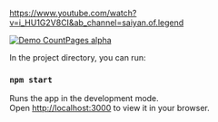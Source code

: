 
https://www.youtube.com/watch?v=i_HU1G2V8CI&ab_channel=saiyan.of.legend

[![Demo CountPages alpha](https://im3.ezgif.com/tmp/ezgif-3-97ad86b180.gif)](https://www.youtube.com/watch?v=i_HU1G2V8CI&ab_channel=saiyan.of.legend)




In the project directory, you can run:

### `npm start`

Runs the app in the development mode.\
Open [http://localhost:3000](http://localhost:3000) to view it in your browser.

